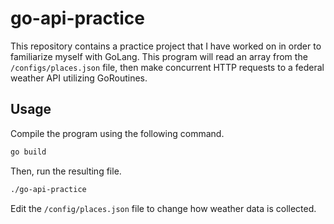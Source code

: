 # go-api-practice

This repository contains a practice project that I have worked on in order to familiarize myself with GoLang. This program will read an array from the `/configs/places.json` file, then make concurrent HTTP requests to a federal weather API utilizing GoRoutines.

## Usage
Compile the program using the following command.
```bash
go build
```
Then, run the resulting file.
```bash
./go-api-practice
```

Edit the `/config/places.json` file to change how weather data is collected.